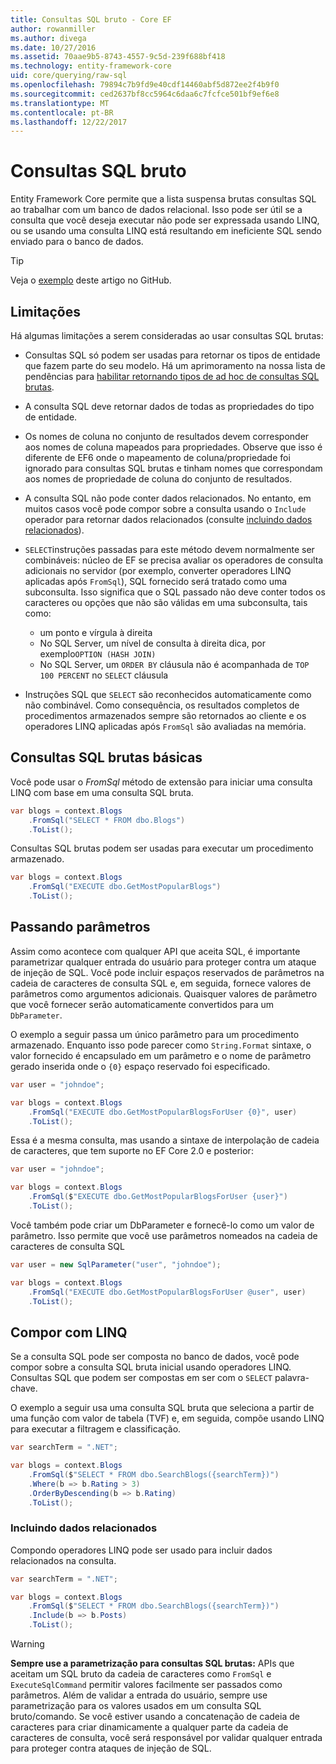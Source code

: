 ```yaml
---
title: Consultas SQL bruto - Core EF
author: rowanmiller
ms.author: divega
ms.date: 10/27/2016
ms.assetid: 70aae9b5-8743-4557-9c5d-239f688bf418
ms.technology: entity-framework-core
uid: core/querying/raw-sql
ms.openlocfilehash: 79894c7b9fd9e40cdf14460abf5d872ee2f4b9f0
ms.sourcegitcommit: ced2637bf8cc5964c6daa6c7fcfce501bf9ef6e8
ms.translationtype: MT
ms.contentlocale: pt-BR
ms.lasthandoff: 12/22/2017
---
```

# <a name="raw-sql-queries"></a>Consultas SQL bruto

Entity Framework Core permite que a lista suspensa brutas consultas SQL ao trabalhar com um banco de dados relacional. Isso pode ser útil se a consulta que você deseja executar não pode ser expressada usando LINQ, ou se usando uma consulta LINQ está resultando em ineficiente SQL sendo enviado para o banco de dados.

> [!TIP]  
> Veja o [exemplo](https://github.com/aspnet/EntityFramework.Docs/tree/master/samples/core/Querying) deste artigo no GitHub.

## <a name="limitations"></a>Limitações

Há algumas limitações a serem consideradas ao usar consultas SQL brutas:
* Consultas SQL só podem ser usadas para retornar os tipos de entidade que fazem parte do seu modelo. Há um aprimoramento na nossa lista de pendências para [habilitar retornando tipos de ad hoc de consultas SQL brutas](https://github.com/aspnet/EntityFramework/issues/1862).

* A consulta SQL deve retornar dados de todas as propriedades do tipo de entidade.

* Os nomes de coluna no conjunto de resultados devem corresponder aos nomes de coluna mapeados para propriedades. Observe que isso é diferente de EF6 onde o mapeamento de coluna/propriedade foi ignorado para consultas SQL brutas e tinham nomes que correspondam aos nomes de propriedade de coluna do conjunto de resultados.

* A consulta SQL não pode conter dados relacionados. No entanto, em muitos casos você pode compor sobre a consulta usando o `Include` operador para retornar dados relacionados (consulte [incluindo dados relacionados](#including-related-data)).

* `SELECT`instruções passadas para este método devem normalmente ser combináveis: núcleo de EF se precisa avaliar os operadores de consulta adicionais no servidor (por exemplo, converter operadores LINQ aplicadas após `FromSql`), SQL fornecido será tratado como uma subconsulta. Isso significa que o SQL passado não deve conter todos os caracteres ou opções que não são válidas em uma subconsulta, tais como:
  * um ponto e vírgula à direita
  * No SQL Server, um nível de consulta à direita dica, por exemplo`OPTION (HASH JOIN)`
  * No SQL Server, um `ORDER BY` cláusula não é acompanhada de `TOP 100 PERCENT` no `SELECT` cláusula

* Instruções SQL que `SELECT` são reconhecidos automaticamente como não combinável. Como consequência, os resultados completos de procedimentos armazenados sempre são retornados ao cliente e os operadores LINQ aplicadas após `FromSql` são avaliadas na memória. 

## <a name="basic-raw-sql-queries"></a>Consultas SQL brutas básicas

Você pode usar o *FromSql* método de extensão para iniciar uma consulta LINQ com base em uma consulta SQL bruta.

<!-- [!code-csharp[Main](samples/core/Querying/Querying/RawSQL/Sample.cs)] -->
``` csharp
var blogs = context.Blogs
    .FromSql("SELECT * FROM dbo.Blogs")
    .ToList();
```

Consultas SQL brutas podem ser usadas para executar um procedimento armazenado.

<!-- [!code-csharp[Main](samples/core/Querying/Querying/RawSQL/Sample.cs)] -->
``` csharp
var blogs = context.Blogs
    .FromSql("EXECUTE dbo.GetMostPopularBlogs")
    .ToList();
```

## <a name="passing-parameters"></a>Passando parâmetros

Assim como acontece com qualquer API que aceita SQL, é importante parametrizar qualquer entrada do usuário para proteger contra um ataque de injeção de SQL. Você pode incluir espaços reservados de parâmetros na cadeia de caracteres de consulta SQL e, em seguida, fornece valores de parâmetros como argumentos adicionais. Quaisquer valores de parâmetro que você fornecer serão automaticamente convertidos para um `DbParameter`.

O exemplo a seguir passa um único parâmetro para um procedimento armazenado. Enquanto isso pode parecer como `String.Format` sintaxe, o valor fornecido é encapsulado em um parâmetro e o nome de parâmetro gerado inserida onde o `{0}` espaço reservado foi especificado.

<!-- [!code-csharp[Main](samples/core/Querying/Querying/RawSQL/Sample.cs)] -->
``` csharp
var user = "johndoe";

var blogs = context.Blogs
    .FromSql("EXECUTE dbo.GetMostPopularBlogsForUser {0}", user)
    .ToList();
```

Essa é a mesma consulta, mas usando a sintaxe de interpolação de cadeia de caracteres, que tem suporte no EF Core 2.0 e posterior:

<!-- [!code-csharp[Main](samples/core/Querying/Querying/RawSQL/Sample.cs)] -->
``` csharp
var user = "johndoe";

var blogs = context.Blogs
    .FromSql($"EXECUTE dbo.GetMostPopularBlogsForUser {user}")
    .ToList();
```

Você também pode criar um DbParameter e fornecê-lo como um valor de parâmetro. Isso permite que você use parâmetros nomeados na cadeia de caracteres de consulta SQL

<!-- [!code-csharp[Main](samples/core/Querying/Querying/RawSQL/Sample.cs)] -->
``` csharp
var user = new SqlParameter("user", "johndoe");

var blogs = context.Blogs
    .FromSql("EXECUTE dbo.GetMostPopularBlogsForUser @user", user)
    .ToList();
```

## <a name="composing-with-linq"></a>Compor com LINQ

Se a consulta SQL pode ser composta no banco de dados, você pode compor sobre a consulta SQL bruta inicial usando operadores LINQ. Consultas SQL que podem ser compostas em ser com o `SELECT` palavra-chave.

O exemplo a seguir usa uma consulta SQL bruta que seleciona a partir de uma função com valor de tabela (TVF) e, em seguida, compõe usando LINQ para executar a filtragem e classificação.

<!-- [!code-csharp[Main](samples/core/Querying/Querying/RawSQL/Sample.cs)] -->
``` csharp
var searchTerm = ".NET";

var blogs = context.Blogs
    .FromSql($"SELECT * FROM dbo.SearchBlogs({searchTerm})")
    .Where(b => b.Rating > 3)
    .OrderByDescending(b => b.Rating)
    .ToList();
```

### <a name="including-related-data"></a>Incluindo dados relacionados

Compondo operadores LINQ pode ser usado para incluir dados relacionados na consulta.

<!-- [!code-csharp[Main](samples/core/Querying/Querying/RawSQL/Sample.cs)] -->
``` csharp
var searchTerm = ".NET";

var blogs = context.Blogs
    .FromSql($"SELECT * FROM dbo.SearchBlogs({searchTerm})")
    .Include(b => b.Posts)
    .ToList();
```

> [!WARNING]  
> **Sempre use a parametrização para consultas SQL brutas:** APIs que aceitam um SQL bruto da cadeia de caracteres como `FromSql` e `ExecuteSqlCommand` permitir valores facilmente ser passados como parâmetros. Além de validar a entrada do usuário, sempre use parametrização para os valores usados em um consulta SQL bruto/comando. Se você estiver usando a concatenação de cadeia de caracteres para criar dinamicamente a qualquer parte da cadeia de caracteres de consulta, você será responsável por validar qualquer entrada para proteger contra ataques de injeção de SQL.
